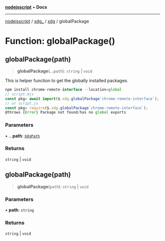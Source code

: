 [**nodejsscript**](../../../../../README.md) • **Docs**

***

[nodejsscript](../../../../../README.md) / [xdg\_](../../../README.md) / [xdg](../README.md) / globalPackage

# Function: globalPackage()

## globalPackage(path)

> **globalPackage**(...`path`): `string` \| `void`

This is helper function to get the globally installed packages.
```js
npm install chrome-remote-interface --location=global
// script.mjs
const pkg= await import($.xdg.globalPackage`chrome-remote-interface`);
// or script.js
const pkg= require($.xdg.globalPackage`chrome-remote-interface`);
@throws {Error} Package not found/has no global exports
```

### Parameters

• ...**path**: [`XdgPath`](../../../type-aliases/XdgPath.md)

### Returns

`string` \| `void`

## globalPackage(path)

> **globalPackage**(`path`): `string` \| `void`

### Parameters

• **path**: `string`

### Returns

`string` \| `void`
